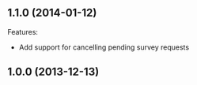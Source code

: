 ## 1.1.0 (2014-01-12)

Features:

- Add support for cancelling pending survey requests

## 1.0.0 (2013-12-13)
